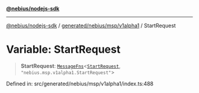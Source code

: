 [**@nebius/nodejs-sdk**](../../../../../README.md)

---

[@nebius/nodejs-sdk](../../../../../README.md) / [generated/nebius/msp/v1alpha1](../README.md) / StartRequest

# Variable: StartRequest

> **StartRequest**: [`MessageFns`](../../../../../runtime/protos/core/interfaces/MessageFns.md)\<[`StartRequest`](../interfaces/StartRequest.md), `"nebius.msp.v1alpha1.StartRequest"`\>

Defined in: src/generated/nebius/msp/v1alpha1/index.ts:488
